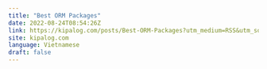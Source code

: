 ```yaml
---
title: "Best ORM Packages"
date: 2022-08-24T08:54:26Z
link: https://kipalog.com/posts/Best-ORM-Packages?utm_medium=RSS&utm_source=news.12bit.vn
site: kipalog.com
language: Vietnamese
draft: false
---
```

